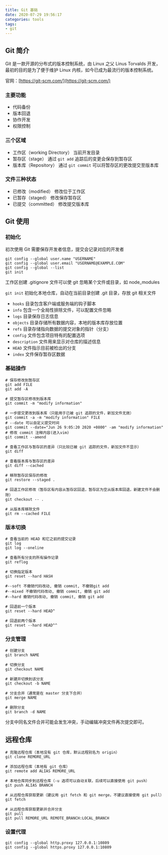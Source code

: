 ```yaml
---
title: Git 基础 
date: 2020-07-29 19:56:17
categories: tools
tags:
- git
---
```


## Git 简介

Git 是一款开源的分布式的版本控制系统，由 Linux 之父 Linus Torvalds 开发，最初的目的是为了便于维护 Linux 内核，如今已成为最流行的版本控制系统。

官网：[https://git-scm.com/](https://git-scm.com/)

<!-- more -->

### 主要功能

* 代码备份
* 版本回退
* 协作开发
* 权限控制

### 三个区域

* 工作区（working Directory）  当前开发目录
* 暂存区（stage）  通过 `git add` 追踪后的变更会保存到暂存区
* 版本库（Repository）  通过 `git commit` 可以将暂存区的更改提交至版本库

### 文件三种状态

* 已修改（modified）  修改位于工作区
* 已暂存（staged）  修改保存暂存区
* 已提交（committed）  修改提交版本库

## Git 使用

### 初始化

初次使用 Git 需要保存开发者信息，提交会记录对应的开发者

```shell
git config --global user.name "USERNAME"
git config --global user.email "USERNAME@EXAMPLE.COM"
git config --global --list
git init
```

工作区创建 .gitignore 文件可以使 git 忽略某个文件或目录，如 node_modules

`git init` 初始化本地仓库，自动在当前目录创建 .git 目录，存放 git 相关文件

* `hooks` 目录包含客户端或服务端的钩子脚本
* `info` 包含一个全局性排除文件，可以配置文件忽略
* `logs` 目录保存日志信息
* `objects` 目录存储所有数据内容，本地的版本库存放位置
* `refs` 目录存储指向数据的提交对象的指针（分支）
* `config` 文件包含项目特有的配置选项
* `description` 文件用来显示对仓库的描述信息
* `HEAD` 文件指示目前被检出的分支
* `index` 文件保存暂存区数据

### 基础操作

```shell
# 保存修改到暂存区
git add FILE
git add -A

# 提交暂存区修改到版本库
git commit -m "modify information"

# 一步提交更改到版本库（只能用于已被 git 追踪的文件，新加文件无效）
git commit -a -m "modify information" FILE
# --date 可以自定义提交时间
git commit --date="Jun 26 9:05:20 2020 +0800" -am "modify information"
# 修改 commit 注释内容(进入vim)
git commit --amend

# 查看工作区与暂存区的差异（只比较已被 git 追踪的文件，新加文件不显示）
git diff

# 查看版本库与暂存区的差异
git diff --cached

# 移除暂存区保存的修改
git restore --staged .

# 回退工作区修改（暂存区有内容从暂存区回退，暂存区为空从版本库回退，新建文件不会删除）
git checkout -- .

# 从版本库移除文件
git rm --cached FILE
```

### 版本切换

```shell
# 查看当前的 HEAD 和它之前的提交记录
git log
git log --oneline

# 查看所有分支的所有操作记录
git reflog

# 切换指定版本
git reset --hard HASH

#--soft 不撤销代码改动, 撤销 commit, 不撤销git add
#--mixed 不撤销代码改动, 撤销 commit, 撤销 git add 
#--hard 撤销代码改动, 撤销 commit, 撤销 git add

# 回退前一个版本
git reset --hard HEAD^

# 回退前两个版本
git reset --hard HEAD^^
```

### 分支管理

```shell
# 创建分支
git branch NAME

# 切换分支
git checkout NAME

# 新建并切换到该分支
git checkout -b NAME

# 分支合并（通常是在 master 分支下合并）
git merge NAME

# 删除分支
git branch -d NAME
```

分支中同名文件合并可能会发生冲突，手动编辑冲突文件再次提交即可。

## 远程仓库

```shell
# 克隆远程仓库（本地没有 git 仓库，默认远程别名为 origin）
git clone REMORE_URL

# 添加远程仓库（本地有 git 仓库）
git remote add ALIAS REMORE_URL

# 本地仓库同步到远程仓库（-u 选项可以自动关联，后续可以直接使用 git push）
git push ALIAS BRANCH

# 从远程仓库获取更新（建议用 git fetch 和 git merge，不建议直接使用 git pull）
git fetch

# 从远程仓库获取更新并合并分支
git pull
git pull REMORE_URL REMOTE_BRANCH:LOCAL_BRANCH
```

### 设置代理

```shell
git config --global http.proxy 127.0.0.1:10809
git config --global https.proxy 127.0.0.1:10809
```